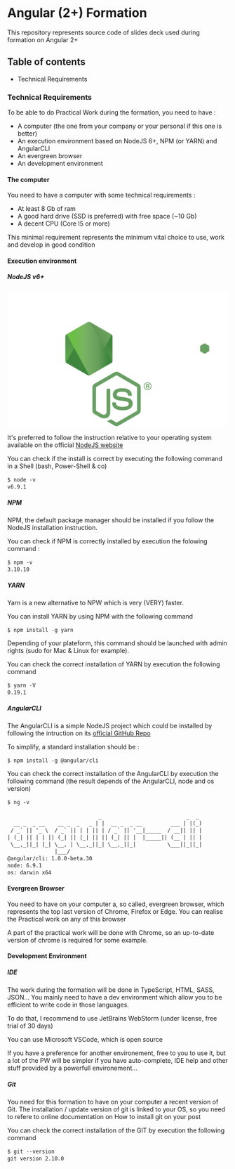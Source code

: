 # Angular (2+) Formation 

This repository represents source code of slides deck used during formation on Angular 2+

## Table of contents
- Technical Requirements

### Technical Requirements

To be able to do Practical Work during the formation, you need to have : 
* A computer (the one from your company or your personal if this one is better)
* An execution environment based on NodeJS 6+, NPM (or YARN) and AngularCLI
* An evergreen browser
* An development environment

#### The computer

You need to have a computer with some technical requirements : 
* At least 8 Gb of ram
* A good hard drive (SSD is preferred) with free space (~10 Gb)
* A decent CPU (Core I5 or more)

This minimal requirement represents the minimum vital choice to use, work and develop in good condition

#### Execution environment

##### NodeJS v6+

![Image of Yaktocat](/img/our_practical_exercise/logo_nodejs.svg)

It's preferred to follow the instruction relative to your operating system available on the official [NodeJS website](https://nodejs.org/en/download/)

You can check if the install is correct by executing the following command in a Shell (bash, Power-Shell & co)

```shell
$ node -v
v6.9.1
```

##### NPM 

NPM, the default package manager should be installed if you follow the NodeJS installation instruction.

You can check if NPM is correctly installed by execution the folowing command :

```shell
$ npm -v
3.10.10
```

##### YARN  

Yarn is a new alternative to NPW which is very (VERY) faster.

You can install YARN by using NPM with the following command

```shell
$ npm install -g yarn
```

Depending of your plateform, this command should be launched with admin rights (sudo for Mac & Linux for example).

You can check the correct installation of YARN by execution the following command

```shell
$ yarn -V
0.19.1
```
 
##### AngularCLI

The AngularCLI is a simple NodeJS project which could be installed by following the intruction on its [official GitHub Repo](github.com/angular/angular-cli)

To simplify, a standard installation should be : 

```shell
$ npm install -g @angular/cli
```

You can check the correct installation of the AngularCLI by execution the following command (the result depends of the AngularCLI, node and os version)

```shell
$ ng -v

                             _                           _  _
  __ _  _ __    __ _  _   _ | |  __ _  _ __         ___ | |(_)
 / _` || '_ \  / _` || | | || | / _` || '__|_____  / __|| || |
| (_| || | | || (_| || |_| || || (_| || |  |_____|| (__ | || |
 \__,_||_| |_| \__, | \__,_||_| \__,_||_|          \___||_||_|
               |___/
@angular/cli: 1.0.0-beta.30
node: 6.9.1
os: darwin x64
```

#### Evergreen Browser

You need to have on your computer a, so called, evergreen browser, which represents the top last version of Chrome, Firefox or Edge. You can realise the Practical work on any of this browser

A part of the practical work will be done with Chrome, so an up-to-date version of chrome is required for some example.

#### Development Environment

##### IDE

The work during the formation will be done in TypeScript, HTML, SASS, JSON... You mainly need to have a dev environment which allow you to be efficient to write code in those languages.

To do that, I recommend to use JetBrains WebStorm (under license, free trial of 30 days)

You can use Microsoft VSCode, which is open source
 
If you have a preference for another environement, free to you to use it, but a lot of the PW will be simpler if you have auto-complete, IDE help and other stuff provided by a powerfull environement... 

##### Git

You need for this formation to have on your computer a recent version of Git. The installation / update version of git is linked to your OS, so you need to refere to online documentation on How to install git on your post

You can check the correct installation of the GIT by execution the following command

```shell
$ git --version
git version 2.10.0
```

